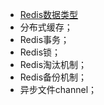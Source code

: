 * [Redis数据类型](https://www.jianshu.com/p/f09480c05e42)
* 分布式缓存；
* Redis事务；
* Redis锁；
* Redis淘汰机制；
* Redis备份机制；
* 异步文件channel；
